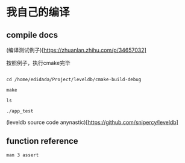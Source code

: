 # 我自己的编译

## compile docs

(编译测试例子)[https://zhuanlan.zhihu.com/p/34657032]

按照例子，执行cmake完毕

```shell

cd /home/edidada/Project/leveldb/cmake-build-debug

make

ls

./app_test
```


(leveldb source code anynastic)[https://github.com/snipercy/leveldb]


## function reference

```shell
man 3 assert
```